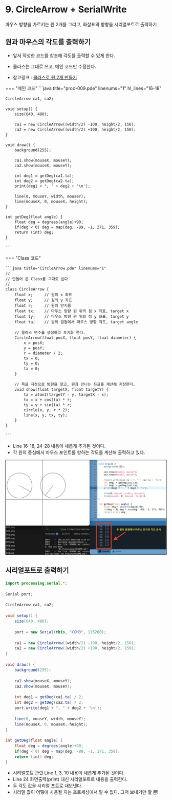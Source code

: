 # 9. CircleArrow + SerialWrite

마우스 방향을 가르키는 원 2개를 그리고, 화살표의 방향을 시리얼포트로 출력하기

## 원과 마우스의 각도를 출력하기

* 앞서 작성한 코드를 참조해 각도를 출력할 수 있게 한다.
* 클라스는 그대로 쓰고, 메인 코드만 수정한다.

* 참고링크 : [클라스로 원 2개 만들기](/01_Processing/07_Class_2ea)

=== "메인 코드"
    ```java title="proc-009.pde" linenums="1" hl_lines="16-18"

    CircleArrow ca1, ca2;

    void setup() {
        size(640, 480);
        
        ca1 = new CircleArrow((width/2) -100, height/2, 150);
        ca2 = new CircleArrow((width/2) +100, height/2, 150);
    }

    void draw() {
        background(255);
        
        ca1.show(mouseX, mouseY);
        ca2.show(mouseX, mouseY);
        
        int deg1 = getDeg(ca1.ta);
        int deg2 = getDeg(ca2.ta);
        print(deg1 + ", " + deg2 + '\n');

        line(0, mouseY, width, mouseY);
        line(mouseX, 0, mouseX, height);
    }

    int getDeg(float angle) {
        float deg = degrees(angle)+90;
        if(deg < 0) deg = map(deg, -89, -1, 271, 359);
        return (int) deg;
    }

    ```

=== "Class 코드"

    ```java title="CircleArrow.pde" linenums="1"
    //
    // 만들어 둔 Class를 그대로 쓴다
    //
    class CircleArrow {
        float x;     // 원의 x 좌표
        float y;     // 원의 y 좌표
        float r;     // 원의 반지름
        float tx;    // 마우스 방향 원 위의 점 x 좌표, target x
        float ty;    // 마우스 방향 원 위의 점 y 좌표, target y
        float ta;    // 원의 원점에서 마우스 방향 각도, target angle
    
        // 클라스 변수를 생성하고 초기화 한다.
        CircleArrow(float posX, float posY, float diameter) {
            x = posX;
            y = posY;
            r = diameter / 2;
            tx = 0;
            ty = 0;
            ta = 0;
        }
    
        // 목표 지점으로 방향을 찾고, 원과 만나는 좌표를 계산해 저장한다.
        void show(float targetX, float targetY) {
            ta = atan2(targetY - y, targetX - x);
            tx = x + cos(ta) * r;
            ty = y + sin(ta) * r;
            circle(x, y, r * 2);
            line(x, y, tx, ty);
        }
    }

    ```

* Line 16-18, 24-28 내용이 새롭게 추가된 것이다.
* 각 원의 중심에서 마우스 포인트롤 향하는 각도를 계산해 출력하고 있다.

![실행한 모습](../img/processing-angle.png)


## 시리얼포트로 출력하기
```java title="proc-009.pde" linenums="1" hl_lines="24"
import processing.serial.*;

Serial port;

CircleArrow ca1, ca2;

void setup() {
    size(640, 480);
    
    port = new Serial(this, "COM3", 115200);
    
    ca1 = new CircleArrow((width/2) -100, height/2, 150);
    ca2 = new CircleArrow((width/2) +100, height/2, 150);
}

void draw() {
    background(255);
    
    ca1.show(mouseX, mouseY);
    ca2.show(mouseX, mouseY);
    
    int deg1 = getDeg(ca1.ta) / 2;
    int deg2 = getDeg(ca2.ta) / 2;
    port.write(deg1 + ", " + deg2 + '\n');

    line(0, mouseY, width, mouseY);
    line(mouseX, 0, mouseX, height);
}

int getDeg(float angle) {
    float deg = degrees(angle)+90;
    if(deg < 0) deg = map(deg, -89, -1, 271, 359);
    return (int) deg;
}

```

* 시리얼포트 관련 Line 1, 3, 10 내용이 새롭게 추가된 것이다.
* Line 24 화면출력(print) 대신 시리얼포트로 내용을 출력한다.
* 두 각도 값을 시리얼 포트로 내보낸다.
* 시리얼 값이 어떻에 사용될 지는 프로세싱에서 알 수 없다. 그저 보내기만 할 뿐!
